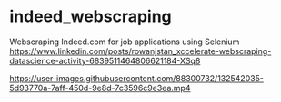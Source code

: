 # indeed_webscraping
Webscraping Indeed.com for job applications using Selenium <br>
https://www.linkedin.com/posts/rowanjstan_xccelerate-webscraping-datascience-activity-6839511464806621184-XSq8


https://user-images.githubusercontent.com/88300732/132542035-5d93770a-7aff-450d-9e8d-7c3596c9e3ea.mp4


